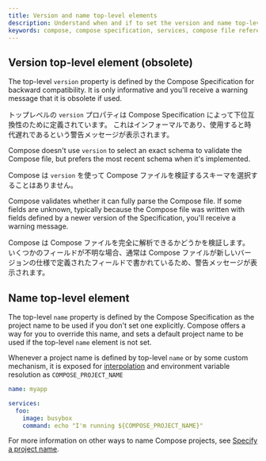 ```yaml
---
title: Version and name top-level elements
description: Understand when and if to set the version and name top-level element
keywords: compose, compose specification, services, compose file reference
---
```


## Version top-level element (obsolete)

The top-level `version` property is defined by the Compose Specification for backward compatibility.
It is only informative and you'll receive a warning message that it is obsolete if used. 

トップレベルの `version` プロパティは Compose Specification によって下位互換性のために定義されています。
これはインフォーマルであり、使用すると時代遅れであるという警告メッセージが表示されます。

Compose doesn't use `version` to select an exact schema to validate the Compose file, but prefers the most recent schema when it's implemented.

Compose は `version` を使って Compose ファイルを検証するスキーマを選択することはありません。

Compose validates whether it can fully parse the Compose file.
If some fields are unknown, typically because the Compose file was written with fields defined by a newer version of the Specification, you'll receive a warning message. 

Compose は Compose ファイルを完全に解析できるかどうかを検証します。
いくつかのフィールドが不明な場合、通常は Compose ファイルが新しいバージョンの仕様で定義されたフィールドで書かれているため、警告メッセージが表示されます。

## Name top-level element

The top-level `name` property is defined by the Compose Specification as the project name to be used if you don't set one explicitly.
Compose offers a way for you to override this name, and sets a
default project name to be used if the top-level `name` element is not set.

Whenever a project name is defined by top-level `name` or by some custom mechanism, it is exposed for
[interpolation](12-interpolation.md) and environment variable resolution as `COMPOSE_PROJECT_NAME`

```yml
name: myapp

services:
  foo:
    image: busybox
    command: echo "I'm running ${COMPOSE_PROJECT_NAME}"
```

For more information on other ways to name Compose projects, see [Specify a project name](../project-name.md).
